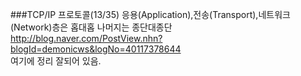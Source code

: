###TCP/IP 프로토콜(13/35)
응용(Application),전송(Transport),네트워크(Network)층은 홉대홉 나머지는 종단대종단  
http://blog.naver.com/PostView.nhn?blogId=demonicws&logNo=40117378644  
여기에 정리 잘되어 있음.
